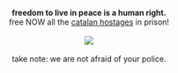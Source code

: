 <p align="center"><b>freedom to live in peace is a human right.</b><br />free NOW all the <a href="https://usvolemacasa.cat/en/">catalan hostages</a> in prison!<br /><br /><img src="https://user-images.githubusercontent.com/1634027/45837859-a0d15580-bd10-11e8-893b-cd393480bff8.jpg" /><br /><br />take note: we are not afraid of your police.</p>
